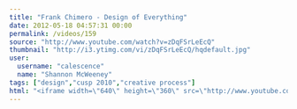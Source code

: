 ```yaml
---
title: "Frank Chimero - Design of Everything"
date: 2012-05-18 04:57:31 00:00
permalink: /videos/159
source: "http://www.youtube.com/watch?v=zDqFSrLeEcQ"
thumbnail: "http://i3.ytimg.com/vi/zDqFSrLeEcQ/hqdefault.jpg"
user:
  username: "calescence"
  name: "Shannon McWeeney"
tags: ["design","cusp 2010","creative process"]
html: "<iframe width=\"640\" height=\"360\" src=\"http://www.youtube.com/embed/zDqFSrLeEcQ?wmode=transparent&fs=1&feature=oembed\" frameborder=\"0\" allowfullscreen></iframe>"
---
```


